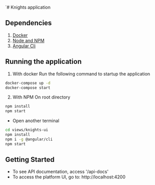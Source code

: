 `# Knights application

## Dependencies

1. [Docker](https://docs.docker.com/)
2. [Node and NPM](https://nodejs.org/en/)
3. [Angular Cli](https://www.npmjs.com/package/@angular/cli) 


## Running the application

1. With docker
Run the following command to startup the application

```bash
docker-compose up -d
docker-compose start
```

2. With NPM
On root directory
```bash
npm install
npm start
```
- Open another terminal
```bash
cd views/knights-ui
npm install
npm i -g @angular/cli
npm start
```

## Getting Started
- To see API documentation, access '/api-docs'
- To access the platform UI, go to: http://localhost:4200